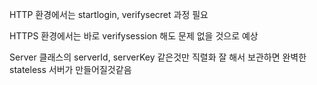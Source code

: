 HTTP 환경에서는 startlogin, verifysecret 과정 필요

HTTPS 환경에서는 바로 verifysession 해도 문제 없을 것으로 예상

Server 클래스의 serverId, serverKey 같은것만 직렬화 잘 해서 보관하면 완벽한 stateless 서버가 만들어질것같음
